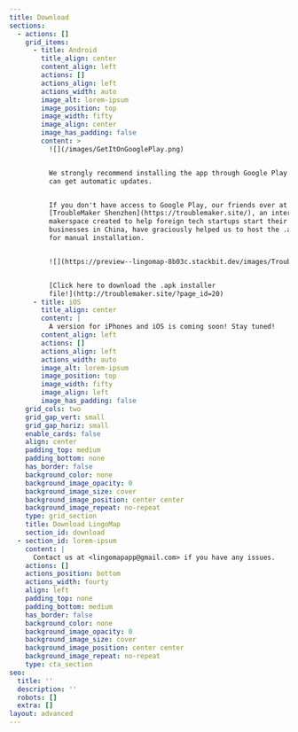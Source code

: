 ```yaml
---
title: Download
sections:
  - actions: []
    grid_items:
      - title: Android
        title_align: center
        content_align: left
        actions: []
        actions_align: left
        actions_width: auto
        image_alt: lorem-ipsum
        image_position: top
        image_width: fifty
        image_align: center
        image_has_padding: false
        content: >
          ![](/images/GetItOnGooglePlay.png)


          We strongly recommend installing the app through Google Play so you
          can get automatic updates.


          If you don't have access to Google Play, our friends over at
          [TroubleMaker Shenzhen](https://troublemaker.site/), an international
          makerspace created to help foreign tech startups start their
          businesses in China, have graciously helped us to host the .apk file
          for manual installation.


          ![](https://preview--lingomap-8b03c.stackbit.dev/images/Troublemaker%20horizontal.png)


          [Click here to download the .apk installer
          file!](http://troublemaker.site/?page_id=20)
      - title: iOS
        title_align: center
        content: |
          A version for iPhones and iOS is coming soon! Stay tuned!
        content_align: left
        actions: []
        actions_align: left
        actions_width: auto
        image_alt: lorem-ipsum
        image_position: top
        image_width: fifty
        image_align: left
        image_has_padding: false
    grid_cols: two
    grid_gap_vert: small
    grid_gap_horiz: small
    enable_cards: false
    align: center
    padding_top: medium
    padding_bottom: none
    has_border: false
    background_color: none
    background_image_opacity: 0
    background_image_size: cover
    background_image_position: center center
    background_image_repeat: no-repeat
    type: grid_section
    title: Download LingoMap
    section_id: download
  - section_id: lorem-ipsum
    content: |
      Contact us at <lingomapapp@gmail.com> if you have any issues.
    actions: []
    actions_position: bottom
    actions_width: fourty
    align: left
    padding_top: none
    padding_bottom: medium
    has_border: false
    background_color: none
    background_image_opacity: 0
    background_image_size: cover
    background_image_position: center center
    background_image_repeat: no-repeat
    type: cta_section
seo:
  title: ''
  description: ''
  robots: []
  extra: []
layout: advanced
---
```

